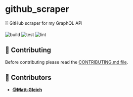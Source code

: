 <!-- DO NOT REMOVE - contributor_list:data:start:["Matt-Gleich"]:end -->

# github_scraper

🗄  GitHub scraper for my GraphQL API

![build](https://github.com/Matt-Gleich/github_scraper/workflows/build/badge.svg)
![test](https://github.com/Matt-Gleich/github_scraper/workflows/test/badge.svg)
![lint](https://github.com/Matt-Gleich/github_scraper/workflows/lint/badge.svg)

## 🙌 Contributing

Before contributing please read the [CONTRIBUTING.md file](https://github.com/Matt-Gleich/github_scraper/blob/master/CONTRIBUTING.md).

<!-- DO NOT REMOVE - contributor_list:start -->
## 👥 Contributors


- **[@Matt-Gleich](https://github.com/Matt-Gleich)**

<!-- DO NOT REMOVE - contributor_list:end -->
